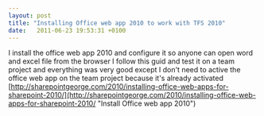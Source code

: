 ```yaml
---
layout: post
title: "Installing Office web app 2010 to work with TFS 2010"
date:   2011-06-23 19:53:31 +0100
---
```


I install the office web app 2010 and configure it so anyone can open
word and excel file from the browser I follow this guid and test it on a
team project and everything was very good except I don\'t need to active
the office web app on the team project because it\'s already activated
[http://sharepointgeorge.com/2010/installing-office-web-apps-for-sharepoint-2010/](http://sharepointgeorge.com/2010/installing-office-web-apps-for-sharepoint-2010/ "Install Office web app 2010")

